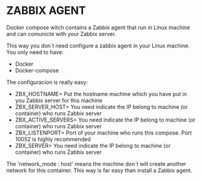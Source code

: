 # ZABBIX AGENT

Docker compose witch contains a Zabbix agent that run in Linux machine and can comunicte with your Zabbix server.

This way you don´t need configure a zabbix agent in your Linux machine. You only need to have:
- Docker
- Docker-compose

The configuracion is really easy:
- ZBX_HOSTNAME= Put the hostname machine which you have put in you Zabbix server for this machine
- ZBX_SERVER_HOST= You need indicate the IP belong to machine (or container) who runs Zabbix server  
- ZBX_ACTIVE_SERVERS= You need indicate the IP belong to machine (or container) who runs Zabbix server   
- ZBX_LISTENPORT= Port of your machine who runs this compose. Port 10052 is highly recommended
- ZBX_SERVER= You need indicate the IP belong to machine (or container) who runs Zabbix server   

The 'network_mode : host' means the machine don´t will create another network for this container. This way is far easy than install a Zabbix agent.
